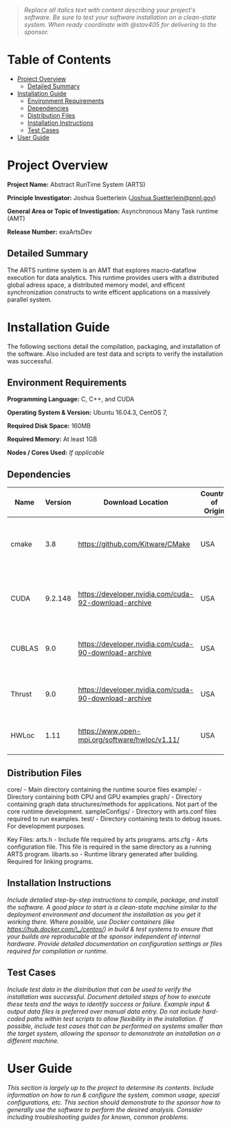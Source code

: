 > _Replace all italics text with content describing your project's software. Be sure to test your software installation on a clean-state system. When ready coordinate with @stav405 for delivering to the sponsor._

Table of Contents
=================

*   [Project Overview](#project-overview)
    *   [Detailed Summary](#detailed-summary)
*   [Installation Guide](#installation-guide)
    *   [Environment Requirements](#environment-requirements)
    *   [Dependencies](#dependencies)
    *   [Distribution Files](#distrubution-files)
    *   [Installation Instructions](#installation-instructions)
    *   [Test Cases](#test-cases)
*   [User Guide](#user-guide)

Project Overview
================

**Project Name:** Abstract RunTime System (ARTS)

**Principle Investigator:** Joshua Suetterlein (Joshua.Suetterlein@pnnl.gov)

**General Area or Topic of Investigation:** Asynchronous Many Task runtime (AMT)

**Release Number:** exaArtsDev

Detailed Summary
----------------

The ARTS runtime system is an AMT that explores macro-dataflow execution for data analytics.  This runtime provides users
with a distributed global adress space, a distributed memory model, and efficent synchronization constructs to write
efficent applications on a massively parallel system.

Installation Guide
==================

The following sections detail the compilation, packaging, and installation of the software. Also included are test data and scripts to verify the installation was successful.

Environment Requirements
------------------------

**Programming Language:** C, C++, and CUDA

**Operating System & Version:** Ubuntu 16.04.3, CentOS 7, 

**Required Disk Space:** 160MB

**Required Memory:** At least 1GB

**Nodes / Cores Used:** _If applicable_

Dependencies
------------

| Name | Version | Download Location | Country of Origin | Optional/Required | Special Instructions |
| ---- | ------- | ----------------- | ----------------- | ----------------- | -------------------- |
| cmake | 3.8 | https://github.com/Kitware/CMake | USA | Required | Must use 3.8 or above for CUDA language support | 
| CUDA | 9.2.148 | https://developer.nvidia.com/cuda-92-download-archive | USA | Required | Tested with CUDA 9.2. Please check OS CUDA combination |
| CUBLAS | 9.0 | https://developer.nvidia.com/cuda-90-download-archive | USA | Optional | Typically ships with CUDA or CUDA Toolkit. |
| Thrust | 9.0 | https://developer.nvidia.com/cuda-90-download-archive | USA | Optional | Typically ships with CUDA or CUDA Toolkit. |
| HWLoc | 1.11 | https://www.open-mpi.org/software/hwloc/v1.11/ | USA | Optional | New versions not yet supported | 
Distribution Files
------------------

core/ - Main directory containing the runtime source files
example/ - Directory containing both CPU and GPU examples
graph/ - Directory containing graph data structures/methods for applications.  Not part of the core runtime development.
sampleConfigs/ - Directory with arts.conf files required to run examples.
test/ - Directory containing tests to debug issues.  For development purposes.

Key Files:
arts.h - Include file required by arts programs.
arts.cfg - Arts configuration file.  This file is required in the same directory as a running ARTS program.
libarts.so - Runtime library generated after building.  Required for linking programs.


Installation Instructions
-------------------------

_Include detailed step-by-step instructions to compile, package, and install the software. A good place to start is a clean-state machine similar to the deployment environment and document the installation as you get it working there. Where possible, use Docker containers (like https://hub.docker.com/\_/centos/) in build & test systems to ensure that your builds are reproducable at the sponsor independent of internal hardware. Provide detailed documentation on configuration settings or files required for compilation or runtime._

Test Cases
----------

_Include test data in the distribution that can be used to verify the installation was successful. Document detailed steps of how to execute these tests and the ways to identify success or failure. Example input & output data files is preferred over manual data entry. Do not include hard-coded paths within test scripts to allow flexibility in the installation. If possible, include test cases that can be performed on systems smaller than the target system, allowing the sponsor to demonstrate an installation on a different machine._

User Guide
==========

_This section is largely up to the project to determine its contents. Include information on how to run & configure the system, common usage, special configurations, etc. This section should demonstrate to the sponsor how to generally use the software to perform the desired analysis. Consider including troubleshooting guides for known, common problems._